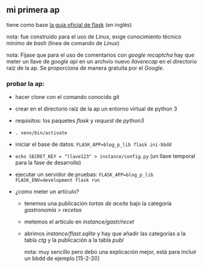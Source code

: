
## mi primera ap

tiene como base [la guía oficial de flask][ref1]
(en inglés)

nota: fue construido para el uso de *Linux*, exige
conocimiento técnico mínimo de *bash*
(línea de comando de *Linux*)

nota: Fijase que para el
uso de comentarios con *google recaptcha* hay
que meter un llave de *google api* en un archvio
nuevo *llaverecap* en el directorio raíz de la ap.
Se proporciona de manera gratuita por el *Google*.

### probar la ap:

- hacer clone con el comando conocido git

- crear en el directorio raíz de la ap un entorno
  virtual de python 3

- requisitos: los paquetes *flask* y *request* de *python3*

- `. venv/bin/activate`

- iniciar el base de datos:
  `FLASK_APP=blog_p_lib flask ini-bbdd`

- `echo SECRET_KEY = "llave123" > instance/config.py`
  (un llave temporal para la fase de desarrollo)

- ejecutar un servidor de pruebas:
  `FLASK_APP=blog_p_lib FLASK_ENV=development flask run`

- ¿como meter un artículo?

    - tenemos una publicación *tortas de aceite*
      bajo la categoría *gastronomía* > *recetas*

    - metemos el artículo en
      *instance/gastr/recet*

    - abrimos *instance/flast.sqlite* y
      hay que añadir las categorías a la tabla
      *ctg* y la publicación a la tabla *publ*

      nota: muy sencillo pero debo una explicación mejor,
      está para incluir un bbdd de ejemplo [15-2-20]

[ref1]: https://flask.palletsprojects.com/en/1.1.x/tutorial/
